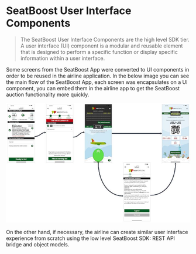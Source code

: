 # SeatBoost User Interface Components

> The SeatBoost User Interface Components are the high level SDK tier. A user interface (UI) component is a modular and reusable element that is designed to perform a specific function or display specific information within a user interface.

Some screens from the SeatBoost App were converted to UI components in order to be reused in the airline application. In the below image you can see the main flow of the SeatBoost App, each screen was encapsulates on a UI component, you can embed them in the airline app to get the SeatBoost auction functionality more quickly.

![UI Components Flow](images/components.jpg "UI Components Flow")

On the other hand, if necessary, the airline can create similar user interface experience from scratch using the low level SeatBoost SDK: REST API bridge and object models.